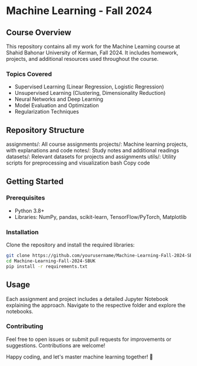 # Machine Learning - Fall 2024

## Course Overview
This repository contains all my work for the Machine Learning course at Shahid Bahonar University of Kerman, Fall 2024. It includes homework, projects, and additional resources used throughout the course.

### Topics Covered
- Supervised Learning (Linear Regression, Logistic Regression)
- Unsupervised Learning (Clustering, Dimensionality Reduction)
- Neural Networks and Deep Learning
- Model Evaluation and Optimization
- Regularization Techniques

## Repository Structure
assignments/: All course assignments
projects/: Machine learning projects, with explanations and code
notes/: Study notes and additional readings
datasets/: Relevant datasets for projects and assignments
utils/: Utility scripts for preprocessing and visualization
bash
Copy code

## Getting Started

### Prerequisites
- Python 3.8+
- Libraries: NumPy, pandas, scikit-learn, TensorFlow/PyTorch, Matplotlib

### Installation
Clone the repository and install the required libraries:

```bash
git clone https://github.com/yourusername/Machine-Learning-Fall-2024-SBU.git
cd Machine-Learning-Fall-2024-SBUK
pip install -r requirements.txt
```

## Usage
Each assignment and project includes a detailed Jupyter Notebook explaining the approach. Navigate to the respective folder and explore the notebooks.

### Contributing
Feel free to open issues or submit pull requests for improvements or suggestions. Contributions are welcome!

Happy coding, and let's master machine learning together! 🤖
